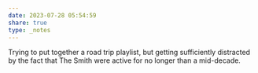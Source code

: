 ```yaml
---
date: 2023-07-28 05:54:59
share: true
type: _notes
---
```

Trying to put together a road trip playlist, but getting sufficiently distracted by the fact that The Smith were active for no longer than a mid-decade. 
